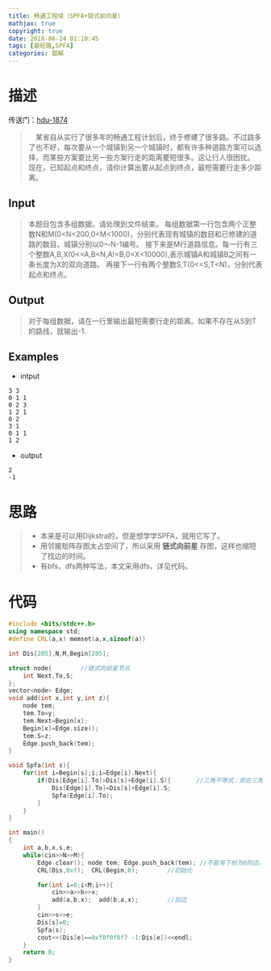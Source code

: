 ```yaml
---
title: 畅通工程续（SPFA+链式前向星）
mathjax: true
copyright: true
date: 2018-06-24 01:10:45
tags: [最短路,SPFA]
categories: 题解
---
```

# 描述
传送门：[hdu-1874](http://acm.hdu.edu.cn/showproblem.php?pid=1874)

>&emsp;某省自从实行了很多年的畅通工程计划后，终于修建了很多路。不过路多了也不好，每次要从一个城镇到另一个城镇时，都有许多种道路方案可以选择，而某些方案要比另一些方案行走的距离要短很多。这让行人很困扰。
现在，已知起点和终点，请你计算出要从起点到终点，最短需要行走多少距离。

<!--more-->
## Input
> 本题目包含多组数据，请处理到文件结束。
每组数据第一行包含两个正整数N和M(0<N<200,0<M<1000)，分别代表现有城镇的数目和已修建的道路的数目。城镇分别以0～N-1编号。
接下来是M行道路信息。每一行有三个整数A,B,X(0<=A,B<N,A!=B,0<X<10000),表示城镇A和城镇B之间有一条长度为X的双向道路。
再接下一行有两个整数S,T(0<=S,T<N)，分别代表起点和终点。

## Output
> 对于每组数据，请在一行里输出最短需要行走的距离。如果不存在从S到T的路线，就输出-1.

## Examples
* intput
```
3 3
0 1 1
0 2 3
1 2 1
0 2
3 1
0 1 1
1 2
```
* output
```
2
-1
```

# 思路
>* 本来是可以用Dijkstra的，但是想学学SPFA，就用它写了。
>* 用邻接矩阵存图太占空间了，所以采用 **链式向前星** 存图，这样也缩短了找边的时间。
>* 有bfs，dfs两种写法，本文采用dfs，详见代码。

# 代码
```c++
#include <bits/stdc++.h>
using namespace std;
#define CRL(a,x) memset(a,x,sizeof(a))

int Dis[205],N,M,Begin[205];

struct node{        //链式向前星节点
    int Next,To,S;
};
vector<node> Edge;
void add(int x,int y,int z){
    node tem;
    tem.To=y;
    tem.Next=Begin[x];
    Begin[x]=Edge.size();
    tem.S=z;
    Edge.push_back(tem);
}

void Spfa(int s){
    for(int i=Begin[s];i;i=Edge[i].Next){
        if(Dis[Edge[i].To]>Dis[s]+Edge[i].S){       //三角不等式：即在三角形中两边之和大于第三边，不满足我们就修改
            Dis[Edge[i].To]=Dis[s]+Edge[i].S;
            Spfa(Edge[i].To);
        }
    }
}

int main()
{
    int a,b,x,s,e;
    while(cin>>N>>M){
        Edge.clear(); node tem; Edge.push_back(tem); //不能有下标为0的边，就随便用一个来代替一下下标为0的
        CRL(Dis,0xf);  CRL(Begin,0);        //初始化

        for(int i=0;i<M;i++){
            cin>>a>>b>>x;
            add(a,b,x);  add(b,a,x);        //加边
        }
        cin>>s>>e;
        Dis[s]=0;
        Spfa(s);
        cout<<(Dis[e]==0xf0f0f0f? -1:Dis[e])<<endl;
    }
    return 0;
}
```
